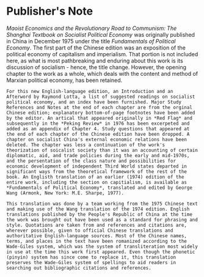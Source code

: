Publisher's Note
=====
*Maoist Economics and the Revolutionary Road to Communism: The Shanghai Textbook on Socialist Political Economy* was originally published in China in December 1975 under the title *Fundamentals of Political Economy*. The first part of the Chinese edition was an exposition of the political economy of capitalism and imperialism. That portion is not included here, as what is most pathbreaking and enduring about this work is its discussion of socialism - hence, the title change. However, the opening chapter to the work as a whole, which deals with the content and method of Marxian political economy, has been retained.

	For this new English-language edition, an Introduction and an Afterword by Raymond Lotta, a list of suggested readings on socialist political economy, and an index have been furnished. Major Study References and Notes at the end of each chapter are from the orginal Chinese edition; explanatory bottom-of-page footnotes have been added by the editor. An artical that appeared originally in *Red Flag* and subsequently in the *Peking Review* in 1976 has been excerpeted and added as an appendix of Chapter 4. Study questions that appeared at the end of each chapter of the Chinese edition have been dropped. A chapter on socialist China's external economic relations have been deleted. The chapter was less a continuation of the work's theorization of soicalist society than it was an accounting of certain diplomatic, aid, and trade policies during the early and mid-1970s, and the persentation of the class nature and possibilities for economic development of independent Third World states departed in significant ways from the theoretical framework of the rest of the book. An Englisth translation of an earlier (1974) edition of the entire work, including the section on capitialism, is available as *Fundamentals of Political Economy*, translated and edited by George Wang (Armonk, New York: M.E. Sharpe, 1977).

	This translation was done by a team working from the 1975 Chinese text and making use of the Wang translation of the 1974 edition. English translations published by the People's Republic of China at the time the work was brought out have been used as a standard for phrasing and style. Quotations are taken from and references and citations are, wherever possible, given to official Chinese translations and authoritative English-language sources. Most of the Chinese names, terms, and places in the text have been romanized according to the Wade-Giles system, which was the system of transliteration most widely in use at the time this work first appeared. Even though the phonetic (pinyin) system has since come to replace it, this translation preserves the Wade-Giles system of spellings to aid readers in searching out bibliographic citations and references.
